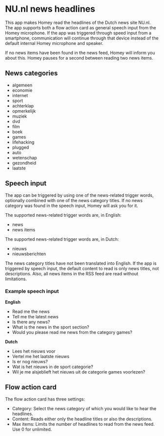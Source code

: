 # NU.nl news headlines

This app makes Homey read the headlines of the Dutch news site NU.nl.
The app supports both a flow action card as general speech input from the Homey microphone. If the app was triggered through speed input from a smartphone, communication will continue through that device instead of the default internal Homey microphone and speaker.

If no news items have been found in the news feed, Homey will inform you about this.
Homey pauses for a second between reading two news items.

## News categories

- algemeen
- economie
- internet
- sport
- achterklap
- opmerkelijk
- muziek
- dvd
- film
- boek
- games
- lifehacking
- plugged
- auto
- wetenschap
- gezondheid
- laatste

## Speech input

The app can be triggered by using one of the news-related trigger words, optionally combined with one of the news category titles.
If no news category was found in the speech input, Homey will ask you for it.

The supported news-related trigger words are, in English:
- news
- news items

The supported news-related trigger words are, in Dutch:
- nieuws
- nieuwsberichten

The news category titles have not been translated into English.
If the app is triggered by speech input, the default content to read is only news titles, not descriptions. Also, all news items in the RSS feed are read without limitations.

### Example speech input

**English**
- Read me the news
- Tell me the latest news
- Is there any news?
- What is the news in the sport section?
- Would you please read me news from the category games?

**Dutch**
- Lees het nieuws voor
- Vertel me het laatste nieuws
- Is er nog nieuws?
- Wat is het nieuws in de sport categorie?
- Wil je me alsjeblieft het nieuws uit de categorie games voorlezen?

## Flow action card

The flow action card has three settings:

- Category: Select the news category of which you would like to hear the headlines.
- Content: Reads either only the headline titles or also the descriptions.
- Max items: Limits the number of headlines to read from the news feed. Use 0 for unlimited.
